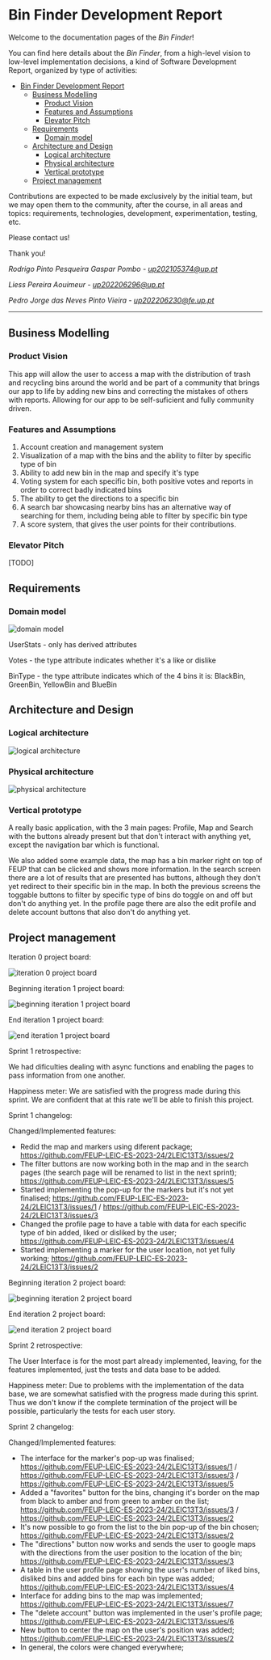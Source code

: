 <!-- README.md for LEIC-ES-2023-24 -->

# Bin Finder Development Report

Welcome to the documentation pages of the _Bin Finder_!

You can find here details about the _Bin Finder_, from a high-level vision to low-level implementation decisions, a kind of Software Development Report, organized by type of activities: 

- [Bin Finder Development Report](#bin-finder-development-report)
  - [Business Modelling](#business-modelling)
    - [Product Vision](#product-vision)
    - [Features and Assumptions](#features-and-assumptions)
    - [Elevator Pitch](#elevator-pitch)
  - [Requirements](#requirements)
    - [Domain model](#domain-model)
  - [Architecture and Design](#architecture-and-design)
    - [Logical architecture](#logical-architecture)
    - [Physical architecture](#physical-architecture)
    - [Vertical prototype](#vertical-prototype)
  - [Project management](#project-management)

Contributions are expected to be made exclusively by the initial team, but we may open them to the community, after the course, in all areas and topics: requirements, technologies, development, experimentation, testing, etc.

Please contact us!

Thank you!

*Rodrigo Pinto Pesqueira Gaspar Pombo - up202105374@up.pt*

*Liess Pereira Aouimeur - up202206296@up.pt*

*Pedro Jorge das Neves Pinto Vieira - up202206230@fe.up.pt*

---
## Business Modelling

### Product Vision

This app will allow the user to access a map with the distribution of trash and recycling bins around the world and be part of a community that brings our app to life by adding new bins and correcting the mistakes of others with reports. Allowing for our app to be self-suficient and fully community driven.

### Features and Assumptions

1. Account creation and management system
2. Visualization of a map with the bins and the ability to filter by specific type of bin
3. Ability to add new bin in the map and specify it's type
4. Voting system for each specific bin, both positive votes and reports in order to correct badly indicated bins
5. The ability to get the directions to a specific bin
6. A search bar showcasing nearby bins has an alternative way of searching for them, including being able to filter by specific bin type
7. A score system, that gives the user points for their contributions.

### Elevator Pitch

[TODO]

## Requirements

### Domain model

![domain model](https://github.com/FEUP-LEIC-ES-2023-24/2LEIC13T3/raw/main/domain_model.jpeg)

UserStats - only has derived attributes

Votes - the type attribute indicates whether it's a like or dislike

BinType - the type attribute indicates which of the 4 bins it is: BlackBin, GreenBin, YellowBin and BlueBin

## Architecture and Design

### Logical architecture

![logical architecture](https://github.com/FEUP-LEIC-ES-2023-24/2LEIC13T3/raw/main/logical_architecture.jpg)

### Physical architecture

![physical architecture](https://github.com/FEUP-LEIC-ES-2023-24/2LEIC13T3/raw/main/physical_architecture.jpg)

### Vertical prototype

A really basic application, with the 3 main pages: Profile, Map and Search with the buttons already present but that don't interact with anything yet, except the navigation bar which is functional.

We also added some example data, the map has a bin marker right on top of FEUP that can be clicked and shows more information. In the search screen there are a lot of results that are presented has buttons, although they don't yet redirect to their specific bin in the map. In both the previous screens the toggable buttons to filter by specific type of bins do toggle on and off but don't do anything yet. In the profile page there are also the edit profile and delete account buttons that also don't do anything yet.

## Project management

Iteration 0 project board:

![iteration 0 project board](https://github.com/FEUP-LEIC-ES-2023-24/2LEIC13T3/raw/main/project_board_screenshot.png)

Beginning iteration 1 project board:

![beginning iteration 1 project board](https://github.com/FEUP-LEIC-ES-2023-24/2LEIC13T3/raw/main/beginning_iteration_1_project_board_screenshot.png)

End iteration 1 project board:

![end iteration 1 project board](https://github.com/FEUP-LEIC-ES-2023-24/2LEIC13T3/raw/main/end_iteration_1_project_board_screenshot.png)

Sprint 1 retrospective:

We had dificulties dealing with async functions and enabling the pages to pass information from one another.

Happiness meter: We are satisfied with the progress made during this sprint. We are confident that at this rate we'll be able to finish this project.

Sprint 1 changelog:

Changed/Implemented features:
- Redid the map and markers using diferent package; https://github.com/FEUP-LEIC-ES-2023-24/2LEIC13T3/issues/2
- The filter buttons are now working both in the map and in the search pages (the search page will be renamed to list in the next sprint); https://github.com/FEUP-LEIC-ES-2023-24/2LEIC13T3/issues/5
- Started implementing the pop-up for the markers but it's not yet finalised; https://github.com/FEUP-LEIC-ES-2023-24/2LEIC13T3/issues/1 / https://github.com/FEUP-LEIC-ES-2023-24/2LEIC13T3/issues/3
- Changed the profile page to have a table with data for each specific type of bin added, liked or disliked by the user; https://github.com/FEUP-LEIC-ES-2023-24/2LEIC13T3/issues/4
- Started implementing a marker for the user location, not yet fully working; https://github.com/FEUP-LEIC-ES-2023-24/2LEIC13T3/issues/2

Beginning iteration 2 project board:

![beginning iteration 2 project board](https://github.com/FEUP-LEIC-ES-2023-24/2LEIC13T3/raw/main/beginning_iteration_2_project_board_screenshot.png)

End iteration 2 project board:

![end iteration 2 project board](https://github.com/FEUP-LEIC-ES-2023-24/2LEIC13T3/raw/main/end_iteration_2_project_board_screenshot.png)

Sprint 2 retrospective:

The User Interface is for the most part already implemented, leaving, for the features implemented, just the tests and data base to be added.

Happiness meter: Due to problems with the implementation of the data base, we are somewhat satisfied with the progress made during this sprint. Thus we don't know if the complete termination of the project will be possible, particularly the tests for each user story.

Sprint 2 changelog:

Changed/Implemented features:
- The interface for the marker's pop-up was finalised; https://github.com/FEUP-LEIC-ES-2023-24/2LEIC13T3/issues/1 / https://github.com/FEUP-LEIC-ES-2023-24/2LEIC13T3/issues/3 / https://github.com/FEUP-LEIC-ES-2023-24/2LEIC13T3/issues/5
- Added a "favorites" button for the bins, changing it's border on the map from black to amber and from green to amber on the list; https://github.com/FEUP-LEIC-ES-2023-24/2LEIC13T3/issues/3 / https://github.com/FEUP-LEIC-ES-2023-24/2LEIC13T3/issues/2
- It's now possible to go from the list to the bin pop-up of the bin chosen; https://github.com/FEUP-LEIC-ES-2023-24/2LEIC13T3/issues/2
- The "directions" button now works and sends the user to google maps with the directions from the user position to the location of the bin; https://github.com/FEUP-LEIC-ES-2023-24/2LEIC13T3/issues/3
- A table in the user profile page showing the user's number of liked bins, disliked bins and added bins for each bin type was added; https://github.com/FEUP-LEIC-ES-2023-24/2LEIC13T3/issues/4
- Interface for adding bins to the map was implemented; https://github.com/FEUP-LEIC-ES-2023-24/2LEIC13T3/issues/7
- The "delete account" button was implemented in the user's profile page; https://github.com/FEUP-LEIC-ES-2023-24/2LEIC13T3/issues/6
- New button to center the map on the user's position was added; https://github.com/FEUP-LEIC-ES-2023-24/2LEIC13T3/issues/2
- In general, the colors were changed everywhere;
